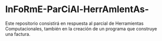 # InFoRmE-ParCiAl-HerrAmIentAs-
Este repositorio consistirá en respuesta al parcial de Herramientas Computacionales, también en la creación de un programa que construye una factura. 
